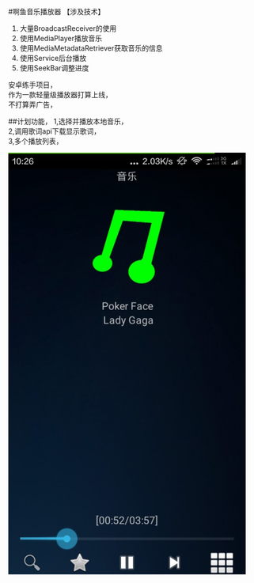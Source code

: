 #啊鱼音乐播放器
【涉及技术】  
1. 大量BroadcastReceiver的使用  
2. 使用MediaPlayer播放音乐  
3. 使用MediaMetadataRetriever获取音乐的信息  
4. 使用Service后台播放  
5. 使用SeekBar调整进度  

安卓练手项目，  
作为一款轻量级播放器打算上线，  
不打算弄广告，  

##计划功能，
1,选择并播放本地音乐，  
2,调用歌词api下载显示歌词，  
3,多个播放列表，  

![img](screen/main.jpg)
